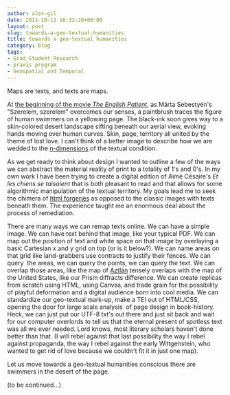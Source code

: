```yaml
---
author: alex-gil
date: 2011-10-11 10:32:28+00:00
layout: post
slug: towards-a-geo-textual-humanities
title: towards a geo-textual humanities
category: blog
tags:
- Grad Student Research
- praxis program
- Geospatial and Temporal
---
```


Maps are texts, and texts are maps.

At [the beginning of the movie _The English Patient_](http://www.youtube.com/watch?v=rAUJgjxNGd8), as Márta Sebestyén's "Szerelem, szerelem" overcomes our senses, a paintbrush traces the figure of human swimmers on a yellowing page. The black-ink soon gives way to a skin-colored desert landscape sifting beneath our aerial view, evoking hands moving over human curves. Skin, page, territory all united by the theme of lost love. I can't think of a better image to describe how we are wedded to the [n-dimensions](http://digitalhumanities.org/companion/view?docId=blackwell/9781405103213/9781405103213.xml&chunk.id=ss1-3-4) of the textual condition.

As we get ready to think about design I wanted to outline a few of the ways we can abstract the material reality of print to a totality of 1's and 0's. In my own work I have been trying to create a digital edition of Aimé Césaire's _Et les chiens se taisaient_ that is both pleasant to read and that allows for some algorithmic manipulation of the textual territory. My goals lead me to seek the chimera of [html forgeries](http://www.elotroalex.com/workbench/dr_sample.html) as opposed to the classic images with texts beneath them. The experience taught me an enormous deal about the process of remediation.

There are many ways we can remap texts online. We can have a simple image. We can have text behind that image, like your typical PDF. We can map out the position of text and white space on that image by overlaying a basic Cartesian x and y grid on top (or is it below?). We can name areas on that grid like land-grabbers use contracts to justify their fences. We can query  the areas, we can query the points, we can query the text. We can overlap those areas, like the map of [Aztlán](http://en.wikipedia.org/wiki/Aztl%C3%A1n) tensely overlaps with the map of the United States, like our Prism diffracts difference. We can create replicas from scratch using HTML, using Canvas, and trade grain for the possibility of playful deformation and a digital audience born into cool media. We can standardize our geo-textual mark-up, make a TEI out of HTML/CSS, opening the door for large scale analysis  of page design in book-history. Heck, we can just put our UTF-8 txt's out there and just sit back and wait for our computer overlords to tell us that the eternal present of spotless text was all we ever needed. Lord knows, most literary scholars haven't done better than that. (I will rebel against that last possibility the way I rebel against propaganda, the way I rebel against the early Wittgenstein, who wanted to get rid of love because we couldn't fit it in just one map).

Let us move towards a geo-textual humanities conscious there are swimmers in the desert of the page.

(to be continued...)
